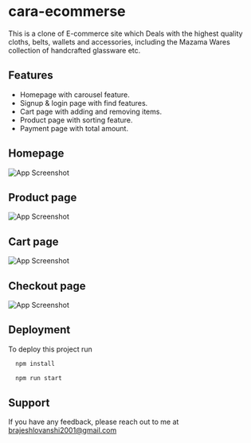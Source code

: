 # cara-ecommerse



This is a clone of E-commerce site which Deals with the highest quality cloths, belts, wallets and accessories,
including the Mazama Wares collection of handcrafted glassware etc.


## Features

- Homepage with carousel feature.
- Signup & login page with find features.
- Cart page with adding and removing items.
- Product page with sorting feature.
- Payment page with total amount.
## Homepage

![App Screenshot](https://i.postimg.cc/RhVQWt8q/tanner.png)

## Product page

![App Screenshot](https://i.postimg.cc/RSbcdWj1/Screenshot-327.png)

## Cart page

![App Screenshot](https://i.postimg.cc/nr4WYX76/Screenshot-328.png)

## Checkout page

![App Screenshot](https://i.postimg.cc/q7s5n8mG/Screenshot-329.png)

## Deployment

To deploy this project run

```bash
  npm install
```

```bash
  npm run start
```


## Support

If you have any feedback, please reach out to me at brajeshlovanshi2001@gmail.com

